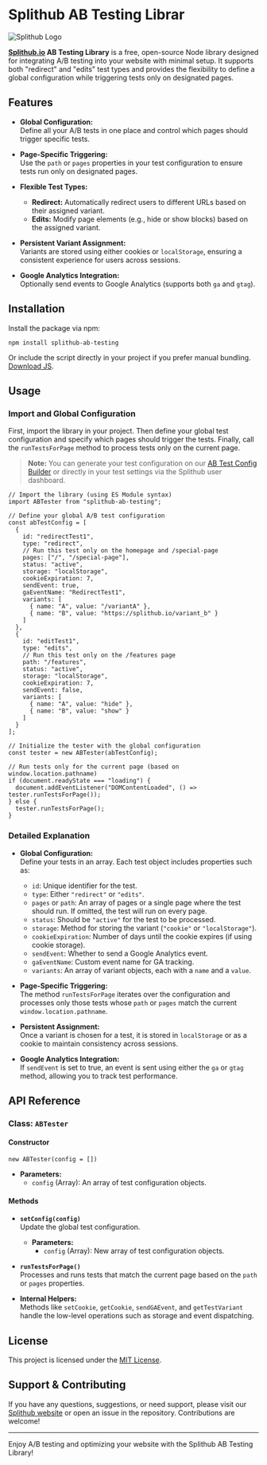 # Splithub AB Testing Librar

![Splithub Logo](https://splithub.io/assets/img/sh-intro.jpg)

**[Splithub.io](https://github.com/splithub-io/ab-easy) AB Testing Library** is a free, open-source Node library designed for integrating A/B testing into your website with minimal setup. It supports both "redirect" and "edits" test types and provides the flexibility to define a global configuration while triggering tests only on designated pages.

## Features

-   **Global Configuration:**  
    Define all your A/B tests in one place and control which pages should trigger specific tests.
    
-   **Page-Specific Triggering:**  
    Use the `path` or `pages` properties in your test configuration to ensure tests run only on designated pages.
    
-   **Flexible Test Types:**
    
    -   **Redirect:** Automatically redirect users to different URLs based on their assigned variant.
    -   **Edits:** Modify page elements (e.g., hide or show blocks) based on the assigned variant.
-   **Persistent Variant Assignment:**  
    Variants are stored using either cookies or `localStorage`, ensuring a consistent experience for users across sessions.
    
-   **Google Analytics Integration:**  
    Optionally send events to Google Analytics (supports both `ga` and `gtag`).
    
## Installation

Install the package via npm:

`npm install splithub-ab-testing` 

Or include the script directly in your project if you prefer manual bundling. [Download JS](https://github.com/splithub-io/ab-easy).


## Usage

### Import and Global Configuration

First, import the library in your project. Then define your global test configuration and specify which pages should trigger the tests. Finally, call the `runTestsForPage` method to process tests only on the current page.

> **Note:** You can generate your test configuration on our [AB Test Config Builder](https://splithub.io/builder) or directly in your test settings via the Splithub user dashboard.


    // Import the library (using ES Module syntax)
    import ABTester from "splithub-ab-testing";
    
    // Define your global A/B test configuration
    const abTestConfig = [
      {
        id: "redirectTest1",
        type: "redirect",
        // Run this test only on the homepage and /special-page
        pages: ["/", "/special-page"],
        status: "active",
        storage: "localStorage",
        cookieExpiration: 7,
        sendEvent: true,
        gaEventName: "RedirectTest1",
        variants: [
          { name: "A", value: "/variantA" },
          { name: "B", value: "https://splithub.io/variant_b" }
        ]
      },
      {
        id: "editTest1",
        type: "edits",
        // Run this test only on the /features page
        path: "/features",
        status: "active",
        storage: "localStorage",
        cookieExpiration: 7,
        sendEvent: false,
        variants: [
          { name: "A", value: "hide" },
          { name: "B", value: "show" }
        ]
      }
    ];
    
    // Initialize the tester with the global configuration
    const tester = new ABTester(abTestConfig);
    
    // Run tests only for the current page (based on window.location.pathname)
    if (document.readyState === "loading") {
      document.addEventListener("DOMContentLoaded", () => tester.runTestsForPage());
    } else {
      tester.runTestsForPage();
    }

### Detailed Explanation

-   **Global Configuration:**  
    Define your tests in an array. Each test object includes properties such as:
    
    -   `id`: Unique identifier for the test.
    -   `type`: Either `"redirect"` or `"edits"`.
    -   `pages` or `path`: An array of pages or a single page where the test should run. If omitted, the test will run on every page.
    -   `status`: Should be `"active"` for the test to be processed.
    -   `storage`: Method for storing the variant (`"cookie"` or `"localStorage"`).
    -   `cookieExpiration`: Number of days until the cookie expires (if using cookie storage).
    -   `sendEvent`: Whether to send a Google Analytics event.
    -   `gaEventName`: Custom event name for GA tracking.
    -   `variants`: An array of variant objects, each with a `name` and a `value`.
-   **Page-Specific Triggering:**  
    The method `runTestsForPage` iterates over the configuration and processes only those tests whose `path` or `pages` match the current `window.location.pathname`.
    
-   **Persistent Assignment:**  
    Once a variant is chosen for a test, it is stored in `localStorage` or as a cookie to maintain consistency across sessions.
    
-   **Google Analytics Integration:**  
    If `sendEvent` is set to true, an event is sent using either the `ga` or `gtag` method, allowing you to track test performance.
    

## API Reference

### Class: `ABTester`

#### Constructor

`new ABTester(config = [])` 

-   **Parameters:**
    -   `config` (Array): An array of test configuration objects.

#### Methods

-   **`setConfig(config)`**  
    Update the global test configuration.
    
    -   **Parameters:**
        -   `config` (Array): New array of test configuration objects.
-   **`runTestsForPage()`**  
    Processes and runs tests that match the current page based on the `path` or `pages` properties.
    
-   **Internal Helpers:**  
    Methods like `setCookie`, `getCookie`, `sendGAEvent`, and `getTestVariant` handle the low-level operations such as storage and event dispatching.
    

## License

This project is licensed under the [MIT License](LICENSE).


## Support & Contributing

If you have any questions, suggestions, or need support, please visit our [Splithub website](https://splithub.io) or open an issue in the repository. Contributions are welcome!

----------

Enjoy A/B testing and optimizing your website with the Splithub AB Testing Library!
